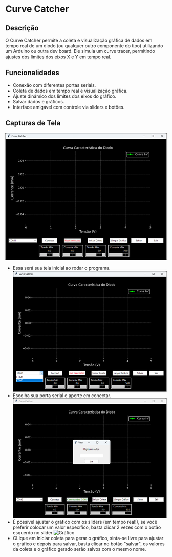 # Curve Catcher

## Descrição
O Curve Catcher permite a coleta e visualização gráfica de dados em tempo real de um diodo (ou qualquer outro componente do tipo) utilizando um Arduino ou outra dev board. Ele simula um curve tracer, permitindo ajustes dos limites dos eixos X e Y em tempo real.

## Funcionalidades
- Conexão com diferentes portas seriais.
- Coleta de dados em tempo real e visualização gráfica.
- Ajuste dinâmico dos limites dos eixos do gráfico.
- Salvar dados e gráficos.
- Interface amigável com controle via sliders e botões.

## Capturas de Tela
![Interface Principal](images/interface.png)
- Essa será sua tela inicial ao rodar o programa.
![Serial](images/choosing_serial.png)
- Escolha sua porta serial e aperte em conectar.
![Sliders](images/value_for_slider.png)
- É possível ajustar o gráfico com os sliders (em tempo real!), se você preferir colocar um valor específico, basta clicar 2 vezes com o botão esquerdo no slider
![Gráfico](images/curve_catched)
- CLique em iniciar coleta para gerar o gráfico, sinta-se livre para ajustar o gráfico e depois para salvar, basta clicar no botão "salvar", os valores da coleta e o gráfico gerado serão salvos com o mesmo nome.


